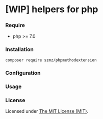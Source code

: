[WIP] helpers for php
======

### Require

- php >= 7.0

### Installation

```shell
composer require szmz/phpmethodextension
```

### Configuration

### Usage

### License

Licensed under [The MIT License (MIT)](LICENSE).
